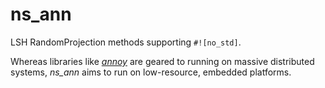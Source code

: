# ns_ann

LSH RandomProjection methods supporting `#![no_std]`.

Whereas libraries like [*annoy*](https://github.com/spotify/annoy) are geared to running on
massive distributed systems, *ns_ann* aims to run on low-resource, embedded platforms.